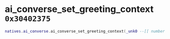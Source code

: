 # ai_converse_set_greeting_context `0x30402375`

```lua
natives.ai_converse.ai_converse_set_greeting_context(_unk0 --[[ number ]])
```